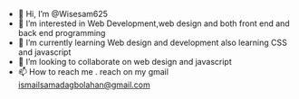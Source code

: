 - 👋 Hi, I’m @Wisesam625
- 👀 I’m interested in Web Development,web design and both front end and back end programming
- 🌱 I’m currently learning Web design and development also learning CSS and javascript
- 💞️ I’m looking to collaborate on web design and javascript
- 📫 How to reach me . reach on my gmail ismailsamadagbolahan@gmail.com

<!---
Wisesam625/Wisesam625 is a ✨ special ✨ repository because its `README.md` (this file) appears on your GitHub profile.
You can click the Preview link to take a look at your changes.
--->
